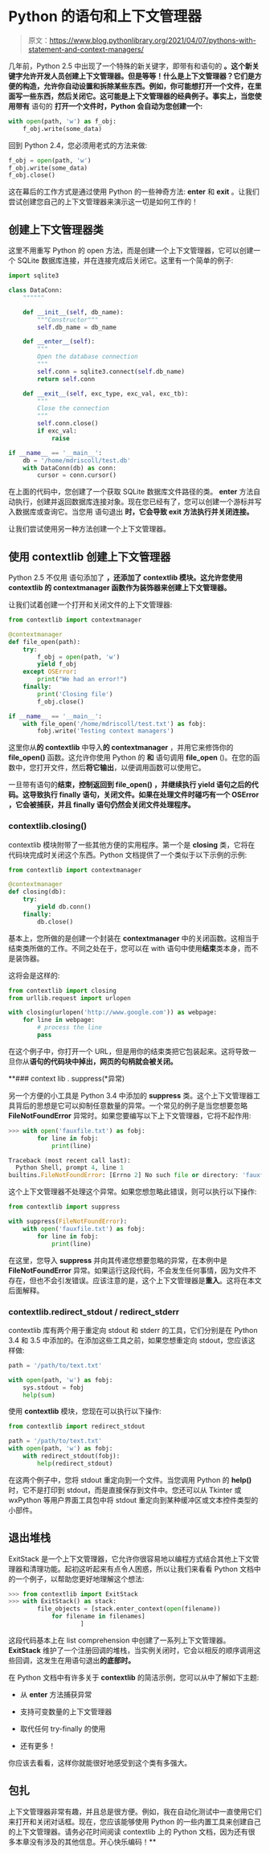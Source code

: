 # Python 的语句和上下文管理器

> 原文：<https://www.blog.pythonlibrary.org/2021/04/07/pythons-with-statement-and-context-managers/>

几年前，Python 2.5 中出现了一个特殊的新关键字，即带有和语句的 **。这个新关键字允许开发人员创建上下文管理器。但是等等！什么是上下文管理器？它们是方便的构造，允许你自动设置和拆除某些东西。例如，你可能想打开一个文件，在里面写一些东西，然后关闭它。这可能是上下文管理器的经典例子。事实上，当您使用带有** 语句的 **打开一个文件时，Python 会自动为您创建一个:**

```py
with open(path, 'w') as f_obj:
    f_obj.write(some_data)
```

回到 Python 2.4，您必须用老式的方法来做:

```py
f_obj = open(path, 'w')
f_obj.write(some_data)
f_obj.close()
```

这在幕后的工作方式是通过使用 Python 的一些神奇方法: **__enter__** 和 **__exit__** 。让我们尝试创建您自己的上下文管理器来演示这一切是如何工作的！

## 创建上下文管理器类

这里不用重写 Python 的 open 方法，而是创建一个上下文管理器，它可以创建一个 SQLite 数据库连接，并在连接完成后关闭它。这里有一个简单的例子:

```py
import sqlite3

class DataConn:
    """"""

    def __init__(self, db_name):
        """Constructor"""
        self.db_name = db_name

    def __enter__(self):
        """
        Open the database connection
        """
        self.conn = sqlite3.connect(self.db_name)
        return self.conn

    def __exit__(self, exc_type, exc_val, exc_tb):
        """
        Close the connection
        """
        self.conn.close()
        if exc_val:
            raise

if __name__ == '__main__':
    db = '/home/mdriscoll/test.db'
    with DataConn(db) as conn:
        cursor = conn.cursor()
```

在上面的代码中，您创建了一个获取 SQLite 数据库文件路径的类。 **__enter__** 方法自动执行，创建并返回数据库连接对象。现在您已经有了，您可以创建一个游标并写入数据库或查询它。当您用 语句退出 **时，它会导致 **__exit__** 方法执行并关闭连接。**

让我们尝试使用另一种方法创建一个上下文管理器。

## 使用 contextlib 创建上下文管理器

Python 2.5 不仅用 语句添加了 **，还添加了 **contextlib** 模块。这允许您使用 contextlib 的 **contextmanager** 函数作为装饰器来创建上下文管理器。**

让我们试着创建一个打开和关闭文件的上下文管理器:

```py
from contextlib import contextmanager

@contextmanager
def file_open(path):
    try:
        f_obj = open(path, 'w')
        yield f_obj
    except OSError:
        print("We had an error!")
    finally:
        print('Closing file')
        f_obj.close()

if __name__ == '__main__':
    with file_open('/home/mdriscoll/test.txt') as fobj:
        fobj.write('Testing context managers')
```

这里你从**的 contextlib** 中导入**的 contextmanager** ，并用它来修饰你的 **file_open()** 函数。这允许你使用 Python 的 **和** 语句调用 **file_open** ()。在您的函数中，您打开文件，然后**将它输出**，以便调用函数可以使用它。

一旦带有语句的**结束，控制返回到 **file_open()** ，并继续执行 **yield** 语句之后的代码。这导致执行 **finally** 语句，关闭文件。如果在处理文件时碰巧有一个 **OSError** ，它会被捕获，并且 **finally** 语句仍然会关闭文件处理程序。**

### contextlib.closing()

contextlib 模块附带了一些其他方便的实用程序。第一个是 **closing** 类，它将在代码块完成时关闭这个东西。Python 文档提供了一个类似于以下示例的示例:

```py
from contextlib import contextmanager

@contextmanager
def closing(db):
    try:
        yield db.conn()
    finally:
        db.close()
```

基本上，您所做的是创建一个封装在 **contextmanager** 中的关闭函数。这相当于结束类所做的工作。不同之处在于，您可以在 with 语句中使用**结束**类本身，而不是装饰器。

这将会是这样的:

```py
from contextlib import closing
from urllib.request import urlopen

with closing(urlopen('http://www.google.com')) as webpage:
    for line in webpage:
        # process the line
        pass
```

在这个例子中，你打开一个 URL，但是用你的结束类把它包装起来。这将导致一旦你从**语句的代码块中掉出，网页的句柄就会被关闭。**

 **### context lib . suppress(*异常)

另一个方便的小工具是 Python 3.4 中添加的 **suppress** 类。这个上下文管理器工具背后的思想是它可以抑制任意数量的异常。一个常见的例子是当您想要忽略 **FileNotFoundError** 异常时。如果您要编写以下上下文管理器，它将不起作用:

```py
>>> with open('fauxfile.txt') as fobj:
        for line in fobj:
            print(line)

Traceback (most recent call last):
  Python Shell, prompt 4, line 1
builtins.FileNotFoundError: [Errno 2] No such file or directory: 'fauxfile.txt'
```

这个上下文管理器不处理这个异常。如果您想忽略此错误，则可以执行以下操作:

```py
from contextlib import suppress

with suppress(FileNotFoundError):
    with open('fauxfile.txt') as fobj:
        for line in fobj:
            print(line)
```

在这里，您导入 **suppress** 并向其传递您想要忽略的异常，在本例中是 **FileNotFoundError** 异常。如果运行这段代码，不会发生任何事情，因为文件不存在，但也不会引发错误。应该注意的是，这个上下文管理器是**重入**。这将在本文后面解释。

### contextlib.redirect_stdout / redirect_stderr

contextlib 库有两个用于重定向 stdout 和 stderr 的工具，它们分别是在 Python 3.4 和 3.5 中添加的。在添加这些工具之前，如果您想重定向 stdout，您应该这样做:

```py
path = '/path/to/text.txt'

with open(path, 'w') as fobj:
    sys.stdout = fobj
    help(sum)
```

使用 **contextlib** 模块，您现在可以执行以下操作:

```py
from contextlib import redirect_stdout

path = '/path/to/text.txt'
with open(path, 'w') as fobj:
    with redirect_stdout(fobj):
        help(redirect_stdout)
```

在这两个例子中，您将 stdout 重定向到一个文件。当您调用 Python 的 **help()** 时，它不是打印到 stdout，而是直接保存到文件中。您还可以从 Tkinter 或 wxPython 等用户界面工具包中将 stdout 重定向到某种缓冲区或文本控件类型的小部件。

## 退出堆栈

ExitStack 是一个上下文管理器，它允许你很容易地以编程方式结合其他上下文管理器和清理功能。起初这听起来有点令人困惑，所以让我们来看看 Python 文档中的一个例子，以帮助您更好地理解这个想法:

```py
>>> from contextlib import ExitStack
>>> with ExitStack() as stack:
        file_objects = [stack.enter_context(open(filename))
            for filename in filenames]
                    ]
```

这段代码基本上在 list comprehension 中创建了一系列上下文管理器。 **ExitStack** 维护了一个注册回调的堆栈，当实例关闭时，它会以相反的顺序调用这些回调，这发生在用语句退出**的底部时。**

在 Python 文档中有许多关于 **contextlib** 的简洁示例，您可以从中了解如下主题:

*   从 __enter__ 方法捕获异常

*   支持可变数量的上下文管理器

*   取代任何 try-finally 的使用

*   还有更多！

你应该去看看，这样你就能很好地感受到这个类有多强大。

## 包扎

上下文管理器非常有趣，并且总是很方便。例如，我在自动化测试中一直使用它们来打开和关闭对话框。现在，您应该能够使用 Python 的一些内置工具来创建自己的上下文管理器。请务必花时间阅读 contextlib 上的 Python 文档，因为还有很多本章没有涉及的其他信息。开心快乐编码！**
